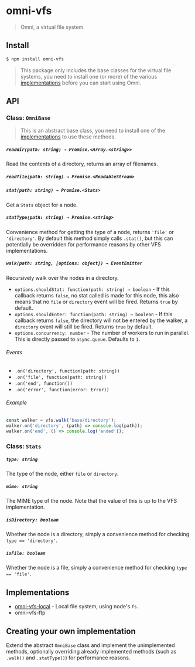 # omni-vfs

> Omni, a virtual file system.

## Install

```sh
$ npm install omni-vfs
```

> This package only includes the base classes for the virtual file systems, you need to install one (or more) of the various [implementations](#implementations) before you can start using Omni.

## API

### Class: `OmniBase`

> This is an abstract base class, you need to install one of the [implementations](#implementations) to use these methods.

##### `readdir(path: string) → Promise.<Array.<string>>`
Read the contents of a directory, returns an array of filenames.

##### `readfile(path: string) → Promise.<ReadableStream>`

##### `stat(path: string) → Promise.<Stats>`
Get a `Stats` object for a node.

##### `statType(path: string) → Promise.<string>`
Convenience method for getting the type of a node, returns `'file'` or `'directory'`. By default this method simply calls `.stat()`, but this can potentially be overridden for performance reasons by other VFS implementations.

##### `walk(path: string, [options: object]) → EventEmitter`
Recursively walk over the nodes in a directory.

* `options.shouldStat: function(path: string) → boolean` - If this callback returns `false`, no stat called is made for this node, this also means that no `file` or `directory` event will be fired. Returns `true` by default.
* `options.shouldEnter: function(path: string) → boolean` - If this callback returns `false`, the directory will not be entered by the walker, a `directory` event will still be fired. Returns `true` by default.
* `options.concurrency: number` - The number of workers to run in parallel. This is directly passed to `async.queue`. Defaults to `1`.

###### Events
* `.on('directory', function(path: string))`
* `.on('file', function(path: string))`
* `.on('end', function())`
* `.on('error', function(error: Error))`

###### Example
```javascript
const walker = vfs.walk('base/directory');
walker.on('directory', (path) => console.log(path));
walker.on('end', () => console.log('ended'));
```

### Class: `Stats`

##### `type: string`
The type of the node, either `file` or `directory`.

##### `mime: string`
The MIME type of the node. Note that the value of this is up to the VFS implementation.

##### `isDirectory: boolean`
Whether the node is a directory, simply a convenience method for checking `type == 'directory'`.

##### `isFile: boolean`
Whether the node is a file, simply a convenience method for checking `type == 'file'`.


Implementations
---------------

* [omni-vfs-local](https://github.com/Mesoptier/omni-vfs-local) - Local file system, using node's `fs`.
* omni-vfs-ftp


Creating your own implementation
--------------------------------
Extend the abstract `OmniBase` class and implement the unimplemented methods, optionally overriding already implemented methods (such as `.walk()` and `.statType()`) for performance reasons.
